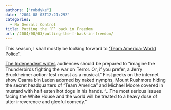 ```yaml
---
authors: ["robdyke"]
date: "2004-08-03T12:21:29Z"
categories:
  - No Overall Control
title: Putting the ‘F’ back in Freedom
url: /2004/08/03/putting-the-f-back-in-freedom/
---
```

This season, I shall mostly be looking forward to ['Team America: World Police'](http://www.teamamericamovie.com/).

[The Independent writes](http://enjoyment.independent.co.uk/film/news/story.jsp?story=547464) audiences should be prepared to “imagine the Thunderbirds fighting the war on Terror. Or, if you prefer, a Jerry Bruckheimer action-fest recast as a musical.” First peeks on the internet show Osama bin Laden adorned by naked nymphs, Mount Rushmore hiding the secret headquarters of “Team America” and Michael Moore covered in mustard with half eaten hot dogs in his hands. “...The most serious issues facing the White House and the world will be treated to a heavy dose of utter irreverence and gleeful comedy.”